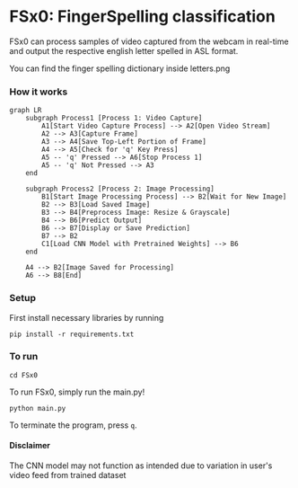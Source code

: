 # FSx0: FingerSpelling classification

FSx0 can process samples of video captured from the webcam in real-time and output the respective english letter spelled in ASL format.

You can find the finger spelling dictionary inside letters.png

### How it works

```mermaid
graph LR
    subgraph Process1 [Process 1: Video Capture]
        A1[Start Video Capture Process] --> A2[Open Video Stream]
        A2 --> A3[Capture Frame]
        A3 --> A4[Save Top-Left Portion of Frame]
        A4 --> A5[Check for 'q' Key Press]
        A5 -- 'q' Pressed --> A6[Stop Process 1]
        A5 -- 'q' Not Pressed --> A3
    end

    subgraph Process2 [Process 2: Image Processing]
        B1[Start Image Processing Process] --> B2[Wait for New Image]
        B2 --> B3[Load Saved Image]
        B3 --> B4[Preprocess Image: Resize & Grayscale]
        B4 --> B6[Predict Output]
        B6 --> B7[Display or Save Prediction]
        B7 --> B2
        C1[Load CNN Model with Pretrained Weights] --> B6
    end

    A4 --> B2[Image Saved for Processing]
    A6 --> B8[End]
```

### Setup

First install necessary libraries by running
```
pip install -r requirements.txt
```

### To run

``` 
cd FSx0
 ```

 To run FSx0, simply run the main.py!
``` 
python main.py
 ```

 To terminate the program, press ```q```.

 #### Disclaimer

 The CNN model may not function as intended due to variation in user's video feed from trained dataset